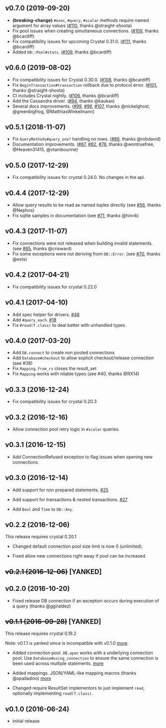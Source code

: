 ## v0.7.0 (2019-09-20)

* **(breaking-change)** `#exec`, `#query`, `#scalar` methods require named argument for array values ([#110](https://github.com/crystal-lang/crystal-db/pull/110), thanks @straight-shoota)
* Fix pool issues when creating simultaneous connections. ([#109](https://github.com/crystal-lang/crystal-db/pull/109), thanks @bcardiff)
* Fix compatibility issues for upcoming Crystal 0.31.0. ([#111](https://github.com/crystal-lang/crystal-db/pull/111), thanks @bcardiff)
* Added `DB::Pool#stats`. ([#109](https://github.com/crystal-lang/crystal-db/pull/109), thanks @bcardiff)

## v0.6.0 (2019-08-02)

* Fix compatibility issues for Crystal 0.30.0. ([#108](https://github.com/crystal-lang/crystal-db/pull/108), thanks @bcardiff)
* Fix `BeginTransaction#transaction` rollback due to protocol error. ([#101](https://github.com/crystal-lang/crystal-db/pull/101), thanks @straight-shoota)
* CI includes Crystal nightly. ([#106](https://github.com/crystal-lang/crystal-db/pull/106), thanks @bcardiff)
* Add the Cassandra driver. ([#94](https://github.com/crystal-lang/crystal-db/pull/94), thanks @kaukas)
* Several docs improvements. ([#99](https://github.com/crystal-lang/crystal-db/pull/99), [#96](https://github.com/crystal-lang/crystal-db/pull/96), [#107](https://github.com/crystal-lang/crystal-db/pull/107), thanks @nickelghost, @greenbigfrog, @MatthiasWinkelmann)

## v0.5.1 (2018-11-07)

* Fix `QueryMethods#query_one?` handling no rows. ([#86](https://github.com/crystal-lang/crystal-db/pull/86), thanks @robdavid)
* Documentation improvements. ([#87](https://github.com/crystal-lang/crystal-db/pull/87), [#82](https://github.com/crystal-lang/crystal-db/pull/82), [#76](https://github.com/crystal-lang/crystal-db/pull/76), thanks @wontruefree, @Heaven31415, @vtambourine)

## v0.5.0 (2017-12-29)

* Fix compatibility issues for crystal 0.24.0. No changes in the api.

## v0.4.4 (2017-12-29)

* Allow query results to be read as named tuples directly (see [#56](https://github.com/crystal-lang/crystal-db/pull/56), thanks @Nephos)
* Fix sqlite samples in documentation (see [#71](https://github.com/crystal-lang/crystal-db/pull/71), thanks @hinrik)

## v0.4.3 (2017-11-07)

* Fix connections were not released when building invalid statements. (see [#65](https://github.com/crystal-lang/crystal-db/pull/65), thanks @crisward)
* Fix some exceptions were not deriving from `DB::Error`. (see [#70](https://github.com/crystal-lang/crystal-db/pull/70), thanks @exts)

## v0.4.2 (2017-04-21)

* Fix compatibility issues for crystal 0.22.0

## v0.4.1 (2017-04-10)

* Add spec helper for drivers. [#48](https://github.com/crystal-lang/crystal-db/pull/48)
* Add `#query_each`. [#18](https://github.com/crystal-lang/crystal-db/issues/18)
* Fix `#read(T.class)` to deal better with unhandled types.

## v0.4.0 (2017-03-20)

* Add `DB.connect` to create non pooled connections
* Add `Database#checkout` to allow explicit checkout/release connection (see #38)
* Fix `Mapping.from_rs` closes the result_set
* Fix `Mapping` works with nilable types (see #40, thanks @RX14)

## v0.3.3 (2016-12-24)

* Fix compatibility issues for crystal 0.20.3

## v0.3.2 (2016-12-16)

* Allow connection pool retry logic in `#scalar` queries.

## v0.3.1 (2016-12-15)

* Add ConnectionRefused exception to flag issues when opening new connections.

## v0.3.0 (2016-12-14)

* Add support for non prepared statements. [#25](https://github.com/crystal-lang/crystal-db/pull/25)

* Add support for transactions & nested transactions. [#27](https://github.com/crystal-lang/crystal-db/pull/27)

* Add `Bool` and `Time` to `DB::Any`.

## v0.2.2 (2016-12-06)

This release requires crystal 0.20.1

* Changed default connection pool size limit is now 0 (unlimited).

* Fixed allow new connections right away if pool can be increased.

## ~~v0.2.1 (2016-12-06)~~ [YANKED]

## v0.2.0 (2016-10-20)

* Fixed release DB connection if an exception occurs during execution of a query (thanks @ggiraldez)

## ~~v0.1.1 (2016-09-28)~~ [YANKED]

This release requires crystal 0.19.2

Note: v0.1.1 is yanked since is incompatible with v0.1.0 [more](https://github.com/crystal-lang/crystal-mysql/issues/10).

* Added connection pool. `DB.open` works with a underlying connection pool. Use `Database#using_connection` to ensure the same connection is been used across multiple statements. [more](https://github.com/crystal-lang/crystal-db/pull/12)

* Added mappings. JSON/YAML-like mapping macros (thanks @spalladino) [more](https://github.com/crystal-lang/crystal-db/pull/2)

* Changed require ResultSet implementors to just implement `read`, optionally implementing `read(T.class)`.

## v0.1.0 (2016-06-24)

* Initial release

